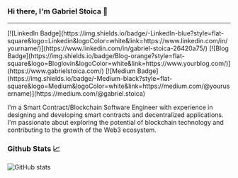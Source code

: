 
### Hi there, I'm Gabriel Stoica 👋
<hr>
[![LinkedIn Badge](https://img.shields.io/badge/-LinkedIn-blue?style=flat-square&logo=Linkedin&logoColor=white&link=https://www.linkedin.com/in/yourname/)](https://www.linkedin.com/in/gabriel-stoica-26420a75/)
[![Blog Badge](https://img.shields.io/badge/Blog-orange?style=flat-square&logo=Bloglovin&logoColor=white&link=https://www.yourblog.com/)](https://www.gabrielstoica.com/)
[![Medium Badge](https://img.shields.io/badge/-Medium-black?style=flat-square&logo=Medium&logoColor=white&link=https://medium.com/@yourusername)](https://medium.com/@gabriel.stoica)

I'm a Smart Contract/Blockchain Software Engineer with experience in designing and developing smart contracts and decentralized applications. I'm passionate about exploring the potential of blockchain technology and contributing to the growth of the Web3 ecosystem.

### Github Stats 📈

![GitHub stats](https://github-readme-stats.vercel.app/api?username=gabrielstoica&show_icons=true&theme=gruvbox&count_private=true)
